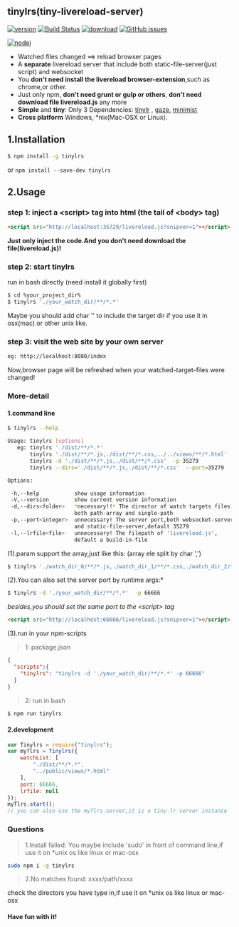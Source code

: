 ## tinylrs(tiny-livereload-server)

<!--[![npm version](https://badge.fury.io/js/tinylrs.svg)](https://badge.fury.io/js/tinylrs)-->
[![version](https://img.shields.io/npm/v/tinylrs.svg "version")](https://www.npmjs.com/package/tinylrs) 
[![Build Status](https://img.shields.io/travis/Froguard/tinylrs.svg)](https://travis-ci.org/Froguard/tinylrs)
[![download](https://img.shields.io/npm/dt/tinylrs.svg "download")](https://www.npmjs.com/package/tinylrs)
[![GitHub issues](https://img.shields.io/github/issues/Froguard/tinylrs.svg)](https://github.com/Froguard/tinylrs/issues?q=is%3Aopen+is%3Aissue)
<!--[![label](https://img.shields.io/github/issues-raw/Froguard/tinylrs.svg?style=flat-square)](https://github.com/Froguard/tinylrs/issues)-->
<!--[![download](https://img.shields.io/npm/dm/tinylrs.svg "download")](https://www.npmjs.com/package/tinylrs) -->
[![nodei](https://nodei.co/npm/tinylrs.png?downloads=true)](https://www.npmjs.com/package/tinylrs)

- Watched files changed ==&gt; reload browser pages
- A **separate** livereload server that include both static-file-server(just script) and websocket
- You **don't need install the livereload browser-extension**,such as chrome,or other.
- Just only npm, **don't need grunt or gulp or others**, **don't need download file livereload.js** any more
- **Simple** and **tiny**: Only 3 Dependencies:
[tinylr](https://github.com/mklabs/tiny-lr) ,
[gaze](https://github.com/shama/gaze),
[minimist](https://github.com/substack/minimist)
- **Cross platform** Windows, *nix(Mac-OSX or Linux).

## 1.Installation
```bash
$ npm install -g tinylrs
````
or ````npm install --save-dev tinylrs````


## 2.Usage

### step 1: inject a &lt;script&gt; tag into html (the tail of &lt;body&gt; tag)
```html
<script src="http://localhost:35729/livereload.js?snipver=1"></script>
````
**Just only inject the code.And you don't need download the file(livereload.js)!**


### step 2: start tinylrs
run in bash directly (need install it globally first)
```bash
$ cd %your_project_dir%
$ tinylrs './your_watch_dir/**/*.*'
````
Maybe you should add char '' to include the target dir if you use it in osx(mac) or other unix like.


### step 3: visit the web site by your own server
```bash
eg: http://localhost:8080/index
````
Now,browser page will be refreshed when your watched-target-files were changed!




### More-detail
#### 1.command line
```bash
$ tinylrs --help
````

```bash
Usage: tinylrs [options]
   eg: tinylrs './dist/**/*.*'
       tinylrs './dist/**/*.js,./dist/**/*.css,../../views/**/*.html'
       tinylrs -d './dist/**/*.js,./dist/**/*.css'  -p 35279
       tinylrs --dirs='./dist/**/*.js,./dist/**/*.css'  --port=35279

Options:

 -h,--help           show usage information
 -V,--version        show current version information
 -d,--dirs<folder>   *necessary!!* The director of watch targets files,
                     both path-array and single-path
 -p,--port<integer>  unnecessary! The server port,both websocket-server
                     and static-file-server,default 35279
 -l,--lrfile<file>   unnecessary! The filepath of 'livereload.js',
                     default a build-in-file
````

(1).param support the array,just like this: (array ele split by char ',')
```bash
$ tinylrs './watch_dir_0/**/*.js,./watch_dir_1/**/*.css,./watch_dir_2/**/*.html'
````

(2).You can also set the server port by runtime args:*
```bash
$ tinylrs -d './your_watch_dir/**/*.*'  -p 66666
````
*besides,you should set the same port to the &lt;script&gt; tag*
```html
<script src="http://localhost:66666/livereload.js?snipver=1"></script>
````

(3).run in your npm-scripts
> 1: package.json
```json
{
  "scripts":{
    "tinylrs": "tinylrs -d './your_watch_dir/**/*.*' -p 66666"
  }
}
````
> 2: run in bash
```bash
$ npm run tinylrs
````


#### 2.development
```js
var Tinylrs = require("tinylrs");
var myTlrs = Tinylrs({
    watchList: [
        "./dist/**/*.*",
        "../public/views/*.html"
    ],
    port: 66666,
    lrfile: null
});
myTlrs.start();
// you can also use the myTlrs.server,it is a tiny-lr server instance
````


### Questions

> 1.Install failed: You maybe include 'sudo' in front of command line,if use it on *unix os like linux or mac-osx
```bash
sudo npm i -g tinylrs
````

> 2.No matches found: xxxx/path/xxxx

check the directors you have type in,if use it on *unix os like linux or mac-osx


#### Have fun with it!



